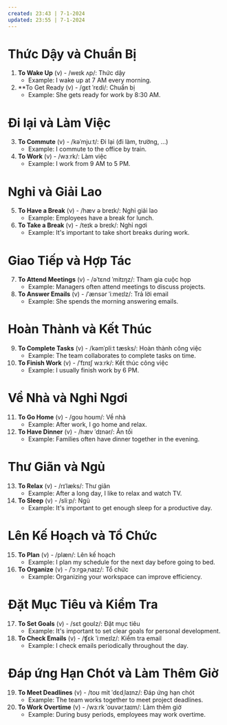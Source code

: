 ```yaml
---
created: 23:43 | 7-1-2024
updated: 23:55 | 7-1-2024
---
```

# Thức Dậy và Chuẩn Bị
1. **To Wake Up** (v) - /weɪk ʌp/: Thức dậy
    - Example: I wake up at 7 AM every morning.
2. **To Get Ready (v) - /ɡɛt ˈrɛdi/: Chuẩn bị
    - Example: She gets ready for work by 8:30 AM.

# Đi lại và Làm Việc
3. **To Commute** (v) - /kəˈmjuːt/: Đi lại (đi làm, trường, …) 
	- Example: I commute to the office by train.
1. **To Work** (v) - /wɜːrk/: Làm việc
    - Example: I work from 9 AM to 5 PM.

# Nghỉ và Giải Lao
5. **To Have a Break** (v) - /hæv ə breɪk/: Nghỉ giải lao 
	- Example: Employees have a break for lunch.
1. **To Take a Break** (v) - /teɪk ə breɪk/: Nghỉ ngơi
    - Example: It's important to take short breaks during work.

# Giao Tiếp và Hợp Tác
7. **To Attend Meetings** (v) - /əˈtɛnd ˈmitɪŋz/: Tham gia cuộc họp 
	- Example: Managers often attend meetings to discuss projects.
1. **To Answer Emails** (v) - /ˈænsər ˈiːmeɪlz/: Trả lời email
    - Example: She spends the morning answering emails.

# Hoàn Thành và Kết Thúc 
9. **To Complete Tasks** (v) - /kəmˈpliːt tæsks/: Hoàn thành công việc 
	- Example: The team collaborates to complete tasks on time.
1. **To Finish Work** (v) - /ˈfɪnɪʃ wɜːrk/: Kết thúc công việc
    - Example: I usually finish work by 6 PM.

# Về Nhà và Nghỉ Ngơi
11. **To Go Home** (v) - /ɡoʊ hoʊm/: Về nhà 
	- Example: After work, I go home and relax.
1. **To Have Dinner** (v) - /hæv ˈdɪnər/: Ăn tối
	- Example: Families often have dinner together in the evening.

# Thư Giãn và Ngủ
13. **To Relax** (v) - /rɪˈlæks/: Thư giãn 
	- Example: After a long day, I like to relax and watch TV.
1. **To Sleep** (v) - /sliːp/: Ngủ
    - Example: It's important to get enough sleep for a productive day.

# Lên Kế Hoạch và Tổ Chức
15. **To Plan** (v) - /plæn/: Lên kế hoạch 
	- Example: I plan my schedule for the next day before going to bed.
1. **To Organize** (v) - /ˈɔːrɡəˌnaɪz/: Tổ chức
    - Example: Organizing your workspace can improve efficiency.

# Đặt Mục Tiêu và Kiểm Tra
17. **To Set Goals** (v) - /sɛt ɡoʊlz/: Đặt mục tiêu 
	- Example: It's important to set clear goals for personal development.
1. **To Check Emails** (v) - /ʧɛk ˈiːmeɪlz/: Kiểm tra email
    - Example: I check emails periodically throughout the day.

# Đáp ứng Hạn Chót và Làm Thêm Giờ
19. **To Meet Deadlines** (v) - /toʊ mit ˈdɛdˌlaɪnz/: Đáp ứng hạn chót 
	- Example: The team works together to meet project deadlines.
1. **To Work Overtime** (v) - /wɜːrk ˈoʊvərˌtaɪm/: Làm thêm giờ
    - Example: During busy periods, employees may work overtime.